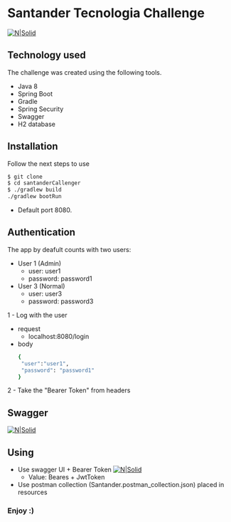 # Santander Tecnologia Challenge

[![N|Solid](https://encrypted-tbn0.gstatic.com/images?q=tbn%3AANd9GcTgTf4R8_Un5bL4JFXVo1sakNGPJPsrU7xL2sdsLqIYtw&usqp=CAU&ec=45690268)]()

## Technology used
The challenge was created using the following tools.

  - Java 8
  - Spring Boot
  - Gradle
  - Spring Security
  - Swagger
  - H2 database

## Installation

Follow the next steps to use

```sh
$ git clone
$ cd santanderCallenger
$ ./gradlew build
./gradlew bootRun
```

 - Default port 8080.


## Authentication

The app by deafult counts with two users:
 - User 1 (Admin)
   - user: user1
    - password: password1
- User 3 (Normal)
  - user: user3
  - password: password3

 1 - Log with the user 
  - request
    - localhost:8080/login
  - body
     ```sh
    {
	  "user":"user1",
	  "password": "password1"
    }
    ```
 2 - Take the "Bearer Token" from headers


## Swagger
[![N|Solid](https://encrypted-tbn0.gstatic.com/images?q=tbn%3AANd9GcTwdFKqBMgBqxCu2kPtfWAPyWtU4OObc_igMQ&usqp=CAU)](http://localhost:8080/swagger-ui.html)

## Using
 - Use swagger UI + Bearer Token
   [![N|Solid](https://miro.medium.com/max/672/1*wZZzz51HAzoA1cUQrlkC_w.png)]()
    -  Value: Beares + JwtToken
 - Use postman collection (Santander.postman_collection.json) placed in resources

### Enjoy :)

 
 
